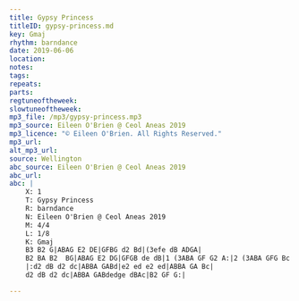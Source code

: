 ```yaml
---
title: Gypsy Princess
titleID: gypsy-princess.md
key: Gmaj
rhythm: barndance
date: 2019-06-06
location: 
notes: 
tags: 
repeats: 
parts: 
regtuneoftheweek: 
slowtuneoftheweek: 
mp3_file: /mp3/gypsy-princess.mp3
mp3_source: Eileen O'Brien @ Ceol Aneas 2019
mp3_licence: "© Eileen O'Brien. All Rights Reserved."
mp3_url: 
alt_mp3_url: 
source: Wellington
abc_source: Eileen O'Brien @ Ceol Aneas 2019
abc_url: 
abc: |
    X: 1
    T: Gypsy Princess
    R: barndance
    N: Eileen O'Brien @ Ceol Aneas 2019
    M: 4/4
    L: 1/8
    K: Gmaj
    B3 B2 G|ABAG E2 DE|GFBG d2 Bd|(3efe dB ADGA|
    B2 BA B2  BG|ABAG E2 DG|GFGB de dB|1 (3ABA GF G2 A:|2 (3ABA GFG Bc||
    |:d2 dB d2 dc|ABBA GABd|e2 ed e2 ed|ABBA GA Bc|
    d2 dB d2 dc|ABBA GABdedge dBAc|B2 GF G:|

---
```

